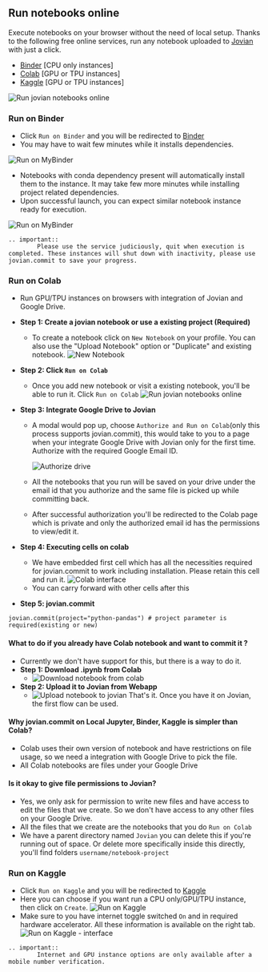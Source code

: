 ## Run notebooks online

Execute notebooks on your browser without the need of local setup. Thanks to the following free online services, run any notebook uploaded to [Jovian](https://jovian.ml) with just a click.

- [Binder](https://mybinder.org) [CPU only instances]
- [Colab](https://colab.research.google.com) [GPU or TPU instances]
- [Kaggle](https://www.kaggle.com/notebooks) [GPU or TPU instances]

<img src="https://imgur.com/WvEfAAj.png" class="screenshot" alt="Run jovian notebooks online">

### Run on Binder

- Click `Run on Binder` and you will be redirected to [Binder](https://mybinder.org)
- You may have to wait few minutes while it installs dependencies.

<img src="https://imgur.com/oJnksFb.png" class="screenshot" alt="Run on MyBinder">

- Notebooks with conda dependency present will automatically install them to the instance. It may take few more minutes while installing project related dependencies.
- Upon successful launch, you can expect similar notebook instance ready for execution.

<img src="https://imgur.com/Q1CLUZQ.png" class="screenshot" alt="Run on MyBinder">

```eval_rst
.. important::
        Please use the service judiciously, quit when execution is completed. These instances will shut down with inactivity, please use jovian.commit to save your progress.
```

### Run on Colab

- Run GPU/TPU instances on browsers with integration of Jovian and Google Drive.

- **Step 1: Create a jovian notebook or use a existing project (Required)**
  - To create a notebook click on `New Notebook` on your profile. You can also use the "Upload Notebook" option or "Duplicate" and existing notebook.
    <img src="https://imgur.com/tmxWdMw.png" class="screenshot" alt="New Notebook">
- **Step 2: Click `Run on Colab`**
  - Once you add new notebook or visit a existing notebook, you'll be able to run it. Click `Run on Colab`
    <img src="https://imgur.com/WvEfAAj.png" class="screenshot" alt="Run jovian notebooks online">
- **Step 3: Integrate Google Drive to Jovian**

  - A modal would pop up, choose `Authorize and Run on Colab`(only this process supports jovian.commit), this would take to you to a page when your integrate Google Drive with Jovian only for the first time. Authorize with the required Google Email ID.

    <img src="https://imgur.com/ojVBBqA.png" class="screenshot" alt="Authorize drive">

  - All the notebooks that you run will be saved on your drive under the email id that you authorize and the same file is picked up while committing back.
  - After successful authorization you'll be redirected to the Colab page which is private and only the authorized email id has the permissions to view/edit it.

- **Step 4: Executing cells on colab**
  - We have embedded first cell which has all the necessities required for jovian.commit to work including installation. Please retain this cell and run it.
    <img src="https://imgur.com/1qJerZc.png" class="screenshot" alt="Colab interface">
  - You can carry forward with other cells after this
- **Step 5: jovian.commit**

```
jovian.commit(project="python-pandas") # project parameter is required(existing or new)
```

#### What to do if you already have Colab notebook and want to commit it ?

- Currently we don't have support for this, but there is a way to do it.
- **Step 1: Download .ipynb from Colab**
  - <img src="https://imgur.com/PnrSTx0.png" class="screenshot" alt="Download notebook from colab">
- **Step 2: Upload it to Jovian from Webapp**
  - <img src="https://imgur.com/bwg9hFv.png" class="screenshot" alt="Upload notebook to jovian">
    That's it. Once you have it on Jovian, the first flow can be used.

#### Why jovian.commit on Local Jupyter, Binder, Kaggle is simpler than Colab?

- Colab uses their own version of notebook and have restrictions on file usage, so we need a integration with Google Drive to pick the file.
- All Colab notebooks are files under your Google Drive

#### Is it okay to give file permissions to Jovian?

- Yes, we only ask for permission to write new files and have access to edit the files that we create. So we don't have access to any other files on your Google Drive.
- All the files that we create are the notebooks that you do `Run on Colab`
- We have a parent directory named `Jovian` you can delete this if you're running out of space. Or delete more specifically inside this directly, you'll find folders `username/notebook-project`

### Run on Kaggle

- Click `Run on Kaggle` and you will be redirected to [Kaggle](https://kaggle.com)
- Here you can choose if you want run a CPU only/GPU/TPU instance, then click on `Create`.
  <img src="https://imgur.com/sO51js1.png" class="screenshot" alt="Run on Kaggle">
- Make sure to you have internet toggle switched `On` and in required hardware accelerator. All these information is available on the right tab.
  <img src="https://imgur.com/VvbnFmG.png" class="screenshot" alt="Run on Kaggle - interface">

```eval_rst
.. important::
        Internet and GPU instance options are only available after a mobile number verification.
```
